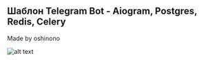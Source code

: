 ## Шаблон Telegram Bot - Aiogram, Postgres, Redis, Celery  
Made by oshinono  

![alt text](https://i.ibb.co/v41hy8SH/image.png)